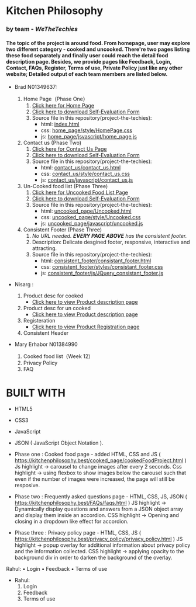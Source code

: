 # Kitchen Philosophy
### by team - *WeTheTechies*
####   The topic of the project is around food. From homepage, user may explore two different category - cooked and uncooked. There're two pages listing these food separately and finally user could reach the detail food description page. Besides, we provide pages like Feedback, Login, Contact, FAQs, Register, Terms of use, Private Policy just like any other website; Detailed output of each team members are listed below.


*   Brad N01349637: 
    1.   Home Page（Phase One）
         1. [Click here for Home Page](https://kitchenphilosophy.best/)
         2. [Click here to download Self-Evaluation Form](https://kitchenphilosophy.best/ProjectSelfEvaluation/ProjectSelfEvaluationHTML-CSS-JavaScript_(HomePage).docx)
         3. Source file in this repository(project-the-techies):
            + html: [index.html](https://github.com/2019-fall-itc-5103-0nc/project-the-techies/blob/master/index.html)
            + css:  [home_page/style/HomePage.css](https://github.com/2019-fall-itc-5103-0nc/project-the-techies/blob/master/home_page/style/HomePage.css)
            + js:   [home_page/jsvascript/home_page.js](https://github.com/2019-fall-itc-5103-0nc/project-the-techies/blob/master/home_page/javascript/home_page.js)
    2.   Contact us (Phase Two)
         1. [Click here for Contact Us Page](https://kitchenphilosophy.best/contact_us/contact_us.html)
         2. [Click here to download Self-Evaluation Form](https://kitchenphilosophy.best/ProjectSelfEvaluation/ProjectSelfEvaluationHTML-CSS-JavaScript_(Contact_Us).docx)
         3. Source file in this repository(project-the-techies):
            + html: [contact_us/contact_us.html](https://github.com/2019-fall-itc-5103-0nc/project-the-techies/blob/master/contact_us/contact_us.html)
            + css:  [contact_us/style/contact_us.css](https://github.com/2019-fall-itc-5103-0nc/project-the-techies/blob/master/contact_us/style/contact_us.css)
            + js:   [contact_us/javascript/contact_us.js](https://github.com/2019-fall-itc-5103-0nc/project-the-techies/blob/master/contact_us/javascript/contact_us.js)
    3.   Un-Cooked food list (Phase Three)
         1. [Click here for Uncooked Food List Page](https://kitchenphilosophy.best/uncooked_page/Uncooked.html)
         2. [Click here to download Self-Evaluation Form](https://kitchenphilosophy.best/ProjectSelfEvaluation/ProjectSelfEvaluationHTML-CSS-JavaScript_(Uncooked_Page).docx)
         3. Source file in this repository(project-the-techies):
            + html: [uncooked_page/Uncooked.html](https://github.com/2019-fall-itc-5103-0nc/project-the-techies/blob/master/uncooked_page/Uncooked.html)
            + css:  [uncooked_page/style/Uncooked.css](https://github.com/2019-fall-itc-5103-0nc/project-the-techies/blob/master/uncooked_page/style/Uncooked.css)
            + js:   [uncooked_page/javascript/uncooked.js](https://github.com/2019-fall-itc-5103-0nc/project-the-techies/blob/master/uncooked_page/javascript/uncooked.js)
    4.   Consistent Footer (Phase Three)
         1. *No URL needed. **EVERY PAGE ABOVE** has the consistent footer.*
         2. Description: Delicate desgined footer, responsive, interactive and attracting.
         3. Source file in this repository(project-the-techies):
            + html: [consistent_footer/consistant_footer.html](https://github.com/2019-fall-itc-5103-0nc/project-the-techies/blob/master/consistent_footer/consistant_footer.html)
            + css:  [consistent_footer/styles/consistant_footer.css](https://github.com/2019-fall-itc-5103-0nc/project-the-techies/blob/master/consistent_footer/styles/consistant_footer.css)
            + js:   [consistent_footer/js/JQuery_consistant_footer.js](https://github.com/2019-fall-itc-5103-0nc/project-the-techies/blob/master/consistent_footer/js/JQuery_consistant_footer.js)

*   Nisarg :
    1.  Product desc for cooked
        + [Click here to view Product description page](https://kitchenphilosophy.best/product_description_cooked/index.html)
    2.  Product desc for un cooked
        + [Click here to view Product description page](https://kitchenphilosophy.best/product_description_uncooked/index.html)
    3.  Registeration
        + [Click here to view Product Registration page](https://kitchenphilosophy.best/Registration_1/index.html)
    4.  Consistent Header


*   Mary Erhabor N01384990
    1.  Cooked food list（Week 12）
    2.  Privacy Policy
    3.  FAQ

# BUILT WITH
* HTML5
* CSS3
* JavaScript
* JSON ( JavaScript Object Notation ).

* Phase one : 
Cooked food page - added HTML, CSS and JS ( https://kitchenphilosophy.best/cooked_page/cookedFoodProject.html )
Js highlight -> carousel to change images after every 2 seconds.
Css highlight -> using flexbox to show images below the carousel such that even if the number of images were increased, the page will still be resposive.

* Phase two :
Frequently asked questions page - HTML, CSS, JS, JSON ( https://kitchenphilosophy.best/FAQs/faqs.html )
JS highlight -> Dynamically display questions and answers from a JSON object array and display them inside an accordion.
CSS highlight -> Opening and closing in a dropdown like effect for accordion.

* Phase three :
Privacy policy page - HTML, CSS, JS ( https://kitchenphilosophy.best/privacy_policy/privacy_policy.html )
JS highlight -> popup overlay for additional information about privacy policy and the information collected.
CSS highlight -> applying opacity to the background div in order to darken the background of the overlay.

Rahul: 
•	Login
•	Feedback
•	Terms of use
*   Rahul: 
    1.  Login
    2.  Feedback
    3.  Terms of use
